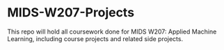 # MIDS-W207-Projects
This repo will hold all coursework done for MIDS W207: Applied Machine Learning, including course projects and related side projects.
